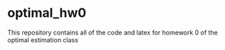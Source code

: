 # optimal_hw0
This repository contains all of the code and latex for homework 0 of the optimal estimation class
